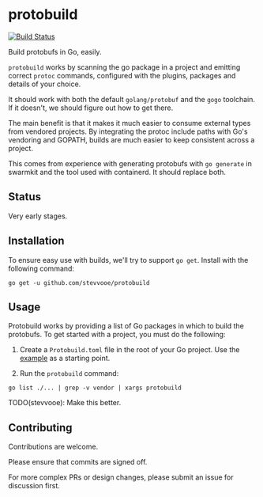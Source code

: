 # protobuild

[![Build Status](https://travis-ci.org/stevvooe/protobuild.svg?branch=master)](https://travis-ci.org/stevvooe/protobuild)

Build protobufs in Go, easily.

`protobuild` works by scanning the go package in a project and emitting correct
`protoc` commands, configured with the plugins, packages and details of your
choice.

It should work with both the default `golang/protobuf` and the `gogo`
toolchain. If it doesn't, we should figure out how to get there.

The main benefit is that it makes it much easier to consume external types from
vendored projects. By integrating the protoc include paths with Go's vendoring
and GOPATH, builds are much easier to keep consistent across a project.

This comes from experience with generating protobufs with `go generate` in
swarmkit and the tool used with containerd. It should replace both.

## Status

Very early stages.

## Installation

To ensure easy use with builds, we'll try to support `go get`. Install with the
following command:

```
go get -u github.com/stevvooe/protobuild
```

## Usage

Protobuild works by providing a list of Go packages in which to build the
protobufs. To get started with a project, you must do the following:

1. Create a `Protobuild.toml` file in the root of your Go project. Use the
   [example](Protobuild.toml) as a starting point.

2. Run the `protobuild` command:

  ```
  go list ./... | grep -v vendor | xargs protobuild
  ```

TODO(stevvooe): Make this better.

## Contributing

Contributions are welcome.

Please ensure that commits are signed off.

For more complex PRs or design changes, please submit an issue for discussion
first.
